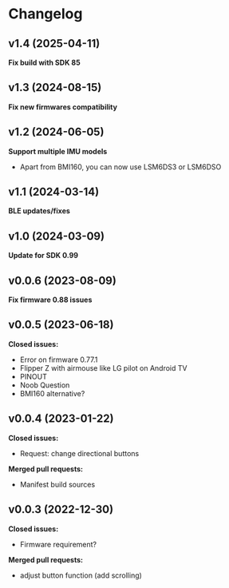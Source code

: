 # Changelog

## v1.4 (2025-04-11)

**Fix build with SDK 85**

## v1.3 (2024-08-15)

**Fix new firmwares compatibility**

## v1.2 (2024-06-05)

**Support multiple IMU models**

 - Apart from BMI160, you can now use LSM6DS3 or LSM6DSO

## v1.1 (2024-03-14)

**BLE updates/fixes**

## v1.0 (2024-03-09)

**Update for SDK 0.99**

## v0.0.6 (2023-08-09)

**Fix firmware 0.88 issues**

## v0.0.5 (2023-06-18)

**Closed issues:**

- Error on firmware 0.77.1
- Flipper Z with airmouse like LG pilot on Android TV
- PINOUT
- Noob Question
- BMI160 alternative?

## v0.0.4 (2023-01-22)

**Closed issues:**

- Request: change directional buttons

**Merged pull requests:**

- Manifest build sources

## v0.0.3 (2022-12-30)

**Closed issues:**

- Firmware requirement?

**Merged pull requests:**

- adjust button function \(add scrolling\)
